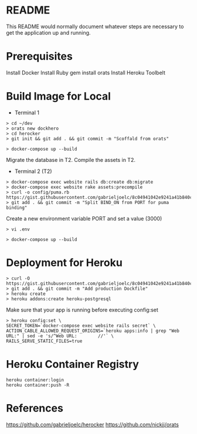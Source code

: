 # README

This README would normally document whatever steps are necessary to get the
application up and running.

# Prerequisites
Install Docker
Install Ruby
gem install orats
Install Heroku Toolbelt

# Build Image for Local
* Terminal 1
```
> cd ~/dev
> orats new dockhero
> cd herocker
> git init && git add . && git commit -m "Scoffald from orats"

> docker-compose up --build
```
Migrate the database in T2.
Compile the assets in T2.

* Terminal 2 (T2)
```
> docker-compose exec website rails db:create db:migrate
> docker-compose exec website rake assets:precompile
> curl -o config/puma.rb https://gist.githubusercontent.com/gabrieljoelc/8c04941042e9241a41b840cccf1ad5fb/raw/puma.rb
> git add . && git commit -m "Split BIND_ON from PORT for puma binding"
```
Create a new environment variable PORT and set a value (3000)
```
> vi .env

> docker-compose up --build
```
# Deployment for Heroku
```
> curl -O https://gist.githubusercontent.com/gabrieljoelc/8c04941042e9241a41b840cccf1ad5fb/raw/Dockerfile.web
> git add . && git commit -m "Add production Dockfile"
> heroku create
> heroku addons:create heroku-postgresql
```
Make sure that your app is running before executing config:set
```
> heroku config:set \
SECRET_TOKEN=`docker-compose exec website rails secret` \
ACTION_CABLE_ALLOWED_REQUEST_ORIGINS=`heroku apps:info | grep "Web URL:" | sed -e 's/^Web URL:        //'` \
RAILS_SERVE_STATIC_FILES=true
```
# Heroku Container Registry
```
heroku container:login
heroku container:push -R
```
# References
https://github.com/gabrieljoelc/herocker
https://github.com/nickjj/orats
